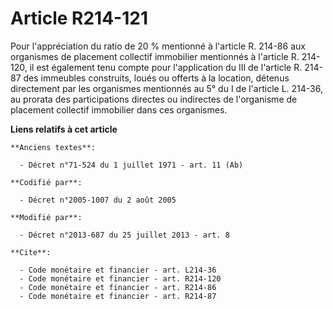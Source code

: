 # Article R214-121

Pour l'appréciation du ratio de 20 % mentionné à l'article R. 214-86 aux organismes de placement collectif immobilier
mentionnés à l'article R. 214-120, il est également tenu compte pour l'application du III de l'article R. 214-87 des
immeubles construits, loués ou offerts à la location, détenus directement par les organismes mentionnés au 5° du I de
l'article L. 214-36, au prorata des participations directes ou indirectes de l'organisme de placement collectif immobilier
dans ces organismes.

**Liens relatifs à cet article**

	**Anciens textes**:

	  - Décret n°71-524 du 1 juillet 1971 - art. 11 (Ab)

	**Codifié par**:

	  - Décret n°2005-1007 du 2 août 2005

	**Modifié par**:

	  - Décret n°2013-687 du 25 juillet 2013 - art. 8

	**Cite**:

	  - Code monétaire et financier - art. L214-36
	  - Code monétaire et financier - art. R214-120
	  - Code monétaire et financier - art. R214-86
	  - Code monétaire et financier - art. R214-87
